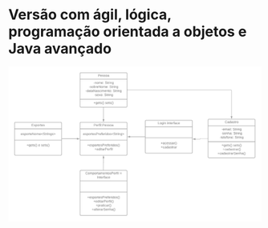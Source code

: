 # Versão com ágil, lógica, programação orientada a objetos e Java avançado 

![Diagrama de Classe.](./Driagrama%20de%20classe%20v1.0.png "Diagrama de classe.")
